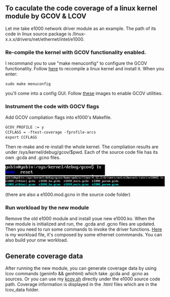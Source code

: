 ## To caculate the code coverage of a linux kernel module by GCOV & LCOV

Let me take e1000 network driver module as an example. The path of its code in linux source package is /linux-x.x.x/drivers/net/ethernet/intel/e1000. 

### Re-compile the kernel with GCOV functionality enabled.
I recommand you to use "make menuconfig" to configure the GCOV functionatity. Follow [here](https://medium.freecodecamp.org/building-and-installing-the-latest-linux-kernel-from-source-6d8df5345980) to recompile a linux kernel and install it. When you enter:
```
sudo make menuconfig
```
you'll come into a config GUI. Follow [these](https://github.com/DanielYubinFan/Kernel_Modules_Coverage/issues/1) images to enable GCOV utilities. 

### Instrument the code with GOCV flags
Add GCOV compliation flags into e1000's Makefile. 
```
GCOV_PROFILE := y
CCFLAGS = -ftest-coverage -fprofile-arcs
export CCFLAGS
```
Then re-make and re-install the whole kernel. The compliation results are under /sys/kernel/debug/gcov/$pwd. Each of the source code file has its own .gcda and .gcno files.

![](https://github.com/DanielYubinFan/Kernel_Modules_Coverage/blob/master/Screenshot%20from%202017-08-02%2014:16:07.png)
![](https://github.com/DanielYubinFan/Kernel_Modules_Coverage/blob/master/Screenshot%20from%202017-08-02%2014:17:18.png)

(there are also a e1000.mod.gcno in the source code folder)

### Run workload by the new module
Remove the old e1000 module and install youe new e1000.ko. When the new module is initialized and run, the .gcda and .gcno files are updated. Then you need to run some commands to invoke the driver functions. [Here](https://github.com/DanielYubinFan/Kernel_Modules_Coverage/blob/master/workload.sh) is my workload file, it's composed by some ethernet commmands. You can also build your onw workload. 

## Generate coverage data
After running the new module, you can generate coverage data by using lcov commands (geninfo && genhtml) which take .gcda and .gcno as sources. Or you can use my [kcov.sh](https://github.com/DanielYubinFan/Kernel_Modules_Coverage/blob/master/kcov.sh) directly under the e1000 source code path.
Coverage information is displayed in the .html files which are in the lcov_data folder.
![]()















